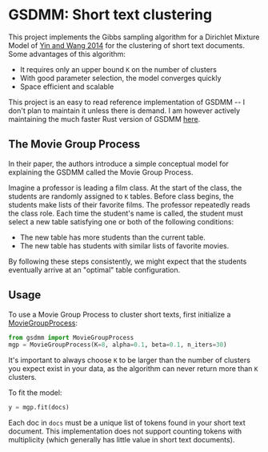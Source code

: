 # GSDMM: Short text clustering

This project implements the Gibbs sampling algorithm for a Dirichlet Mixture Model of [Yin and Wang 2014](https://pdfs.semanticscholar.org/058a/d0815ce350f0e7538e00868c762be78fe5ef.pdf) for the 
clustering of short text documents. 
Some advantages of this algorithm:
 - It requires only an upper bound `K` on the number of clusters
 - With good parameter selection, the model converges quickly
 - Space efficient and scalable

This project is an easy to read reference implementation of GSDMM -- I don't plan to maintain it unless there is demand. I am however actively maintaining the much faster Rust version of GSDMM [here](https://github.com/rwalk/gsdmm-rust).

## The Movie Group Process
In their paper, the authors introduce a simple conceptual model for explaining the GSDMM called the Movie Group Process.

Imagine a professor is leading a film class. At the start of the class, the students
are randomly assigned to `K` tables. Before class begins, the students make lists of
their favorite films. The professor repeatedly reads the class role. Each time the student's name is called,
the student must select a new table satisfying one or both of the following conditions:

- The new table has more students than the current table.
- The new table has students with similar lists of favorite movies.

By following these steps consistently, we might expect that the students eventually arrive at an "optimal" table configuration.

## Usage
To use a Movie Group Process to cluster short texts, first initialize a [MovieGroupProcess](gsdmm/mgp.py):
```python
from gsdmm import MovieGroupProcess
mgp = MovieGroupProcess(K=8, alpha=0.1, beta=0.1, n_iters=30)
```
It's important to always choose `K` to be larger than the number of clusters you expect exist in your data, as the algorithm
can never return more than `K` clusters.

To fit the model:
```python
y = mgp.fit(docs)
```
Each doc in `docs` must be a unique list of tokens found in your short text document. This implementation does not support
counting tokens with multiplicity (which generally has little value in short text documents).
